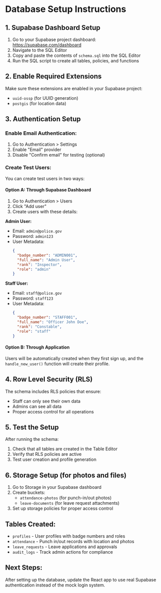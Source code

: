 # Database Setup Instructions

## 1. Supabase Dashboard Setup

1. Go to your Supabase project dashboard: https://supabase.com/dashboard
2. Navigate to the SQL Editor
3. Copy and paste the contents of `schema.sql` into the SQL Editor
4. Run the SQL script to create all tables, policies, and functions

## 2. Enable Required Extensions

Make sure these extensions are enabled in your Supabase project:
- `uuid-ossp` (for UUID generation)
- `postgis` (for location data)

## 3. Authentication Setup

### Enable Email Authentication:
1. Go to Authentication > Settings
2. Enable "Email" provider
3. Disable "Confirm email" for testing (optional)

### Create Test Users:

You can create test users in two ways:

#### Option A: Through Supabase Dashboard
1. Go to Authentication > Users
2. Click "Add user"
3. Create users with these details:

**Admin User:**
- Email: `admin@police.gov`
- Password: `admin123`
- User Metadata:
  ```json
  {
    "badge_number": "ADMIN001",
    "full_name": "Admin User",
    "rank": "Inspector",
    "role": "admin"
  }
  ```

**Staff User:**
- Email: `staff@police.gov`
- Password: `staff123`
- User Metadata:
  ```json
  {
    "badge_number": "STAFF001",
    "full_name": "Officer John Doe",
    "rank": "Constable",
    "role": "staff"
  }
  ```

#### Option B: Through Application
Users will be automatically created when they first sign up, and the `handle_new_user()` function will create their profile.

## 4. Row Level Security (RLS)

The schema includes RLS policies that ensure:
- Staff can only see their own data
- Admins can see all data
- Proper access control for all operations

## 5. Test the Setup

After running the schema:
1. Check that all tables are created in the Table Editor
2. Verify that RLS policies are active
3. Test user creation and profile generation

## 6. Storage Setup (for photos and files)

1. Go to Storage in your Supabase dashboard
2. Create buckets:
   - `attendance-photos` (for punch-in/out photos)
   - `leave-documents` (for leave request attachments)
3. Set up storage policies for proper access control

## Tables Created:

- `profiles` - User profiles with badge numbers and roles
- `attendance` - Punch in/out records with location and photos
- `leave_requests` - Leave applications and approvals
- `audit_logs` - Track admin actions for compliance

## Next Steps:

After setting up the database, update the React app to use real Supabase authentication instead of the mock login system.